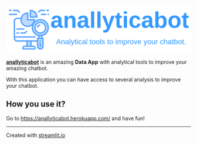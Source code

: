 ![](images/anallyticabot_logo.png)

**[anallyticabot](https://anallyticabot.herokuapp.com/)** is an amazing **Data App** with analytical tools to improve your amazing chatbot.

With this application you can have access to several analysis to improve your chatbot.

## How you use it?

Go to https://anallyticabot.herokuapp.com/ and have fun!

---

Created with [streamlit.io](streamlit.io)